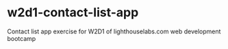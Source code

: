 # w2d1-contact-list-app
Contact list app exercise for W2D1 of lighthouselabs.com web development bootcamp

